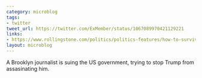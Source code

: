 ```yaml
---
category: microblog
tags:
- twitter
tweet_url: https://twitter.com/ExMember/status/1067089970421129221
links:
- https://www.rollingstone.com/politics/politics-features/how-to-survive-americas-kill-list-699334/
layout: microblog
---
```

A Brooklyn journalist is suing the US government, trying to stop Trump from assasinating him.
